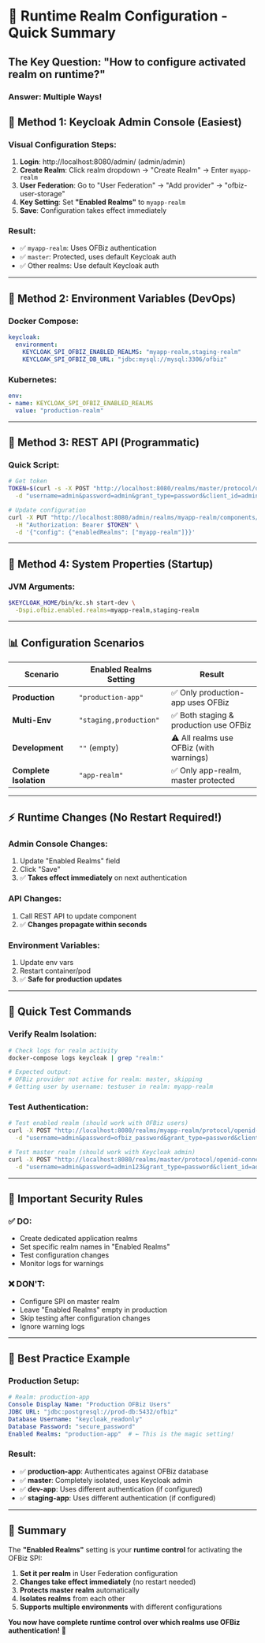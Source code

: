 # 🎯 **Runtime Realm Configuration - Quick Summary**

## **The Key Question:** "How to configure activated realm on runtime?"

### **Answer: Multiple Ways!**

## 🔧 **Method 1: Keycloak Admin Console (Easiest)**

### **Visual Configuration Steps:**
1. **Login**: http://localhost:8080/admin/ (admin/admin)
2. **Create Realm**: Click realm dropdown → "Create Realm" → Enter `myapp-realm`
3. **User Federation**: Go to "User Federation" → "Add provider" → "ofbiz-user-storage"
4. **Key Setting**: Set **"Enabled Realms"** to `myapp-realm`
5. **Save**: Configuration takes effect immediately

### **Result:**
- ✅ `myapp-realm`: Uses OFBiz authentication
- ✅ `master`: Protected, uses default Keycloak auth
- ✅ Other realms: Use default Keycloak auth

---

## 🔧 **Method 2: Environment Variables (DevOps)**

### **Docker Compose:**
```yaml
keycloak:
  environment:
    KEYCLOAK_SPI_OFBIZ_ENABLED_REALMS: "myapp-realm,staging-realm"
    KEYCLOAK_SPI_OFBIZ_DB_URL: "jdbc:mysql://mysql:3306/ofbiz"
```

### **Kubernetes:**
```yaml
env:
- name: KEYCLOAK_SPI_OFBIZ_ENABLED_REALMS
  value: "production-realm"
```

---

## 🔧 **Method 3: REST API (Programmatic)**

### **Quick Script:**
```bash
# Get token
TOKEN=$(curl -s -X POST "http://localhost:8080/realms/master/protocol/openid-connect/token" \
  -d "username=admin&password=admin&grant_type=password&client_id=admin-cli" | jq -r '.access_token')

# Update configuration
curl -X PUT "http://localhost:8080/admin/realms/myapp-realm/components/{id}" \
  -H "Authorization: Bearer $TOKEN" \
  -d '{"config": {"enabledRealms": ["myapp-realm"]}}'
```

---

## 🔧 **Method 4: System Properties (Startup)**

### **JVM Arguments:**
```bash
$KEYCLOAK_HOME/bin/kc.sh start-dev \
  -Dspi.ofbiz.enabled.realms=myapp-realm,staging-realm
```

---

## 📊 **Configuration Scenarios**

| Scenario | Enabled Realms Setting | Result |
|----------|------------------------|---------|
| **Production** | `"production-app"` | ✅ Only production-app uses OFBiz |
| **Multi-Env** | `"staging,production"` | ✅ Both staging & production use OFBiz |
| **Development** | `""` (empty) | ⚠️ All realms use OFBiz (with warnings) |
| **Complete Isolation** | `"app-realm"` | ✅ Only app-realm, master protected |

---

## ⚡ **Runtime Changes (No Restart Required!)**

### **Admin Console Changes:**
1. Update "Enabled Realms" field
2. Click "Save"
3. ✅ **Takes effect immediately** on next authentication

### **API Changes:**
1. Call REST API to update component
2. ✅ **Changes propagate within seconds**

### **Environment Variables:**
1. Update env vars
2. Restart container/pod
3. ✅ **Safe for production updates**

---

## 🧪 **Quick Test Commands**

### **Verify Realm Isolation:**
```bash
# Check logs for realm activity
docker-compose logs keycloak | grep "realm:"

# Expected output:
# OFBiz provider not active for realm: master, skipping
# Getting user by username: testuser in realm: myapp-realm
```

### **Test Authentication:**
```bash
# Test enabled realm (should work with OFBiz users)
curl -X POST "http://localhost:8080/realms/myapp-realm/protocol/openid-connect/token" \
  -d "username=admin&password=ofbiz_password&grant_type=password&client_id=account"

# Test master realm (should work with Keycloak admin)
curl -X POST "http://localhost:8080/realms/master/protocol/openid-connect/token" \
  -d "username=admin&password=admin123&grant_type=password&client_id=admin-cli"
```

---

## 🚨 **Important Security Rules**

### **✅ DO:**
- Create dedicated application realms
- Set specific realm names in "Enabled Realms"
- Test configuration changes
- Monitor logs for warnings

### **❌ DON'T:**
- Configure SPI on master realm
- Leave "Enabled Realms" empty in production
- Skip testing after configuration changes
- Ignore warning logs

---

## 🎯 **Best Practice Example**

### **Production Setup:**
```yaml
# Realm: production-app
Console Display Name: "Production OFBiz Users"
JDBC URL: "jdbc:postgresql://prod-db:5432/ofbiz"
Database Username: "keycloak_readonly"
Database Password: "secure_password"
Enabled Realms: "production-app"  # ← This is the magic setting!
```

### **Result:**
- ✅ **production-app**: Authenticates against OFBiz database
- ✅ **master**: Completely isolated, uses Keycloak admin
- ✅ **dev-app**: Uses different authentication (if configured)
- ✅ **staging-app**: Uses different authentication (if configured)

---

## 🎉 **Summary**

The **"Enabled Realms"** setting is your **runtime control** for activating the OFBiz SPI:

1. **Set it per realm** in User Federation configuration
2. **Changes take effect immediately** (no restart needed)
3. **Protects master realm** automatically
4. **Isolates realms** from each other
5. **Supports multiple environments** with different configurations

**You now have complete runtime control over which realms use OFBiz authentication!** 🚀
